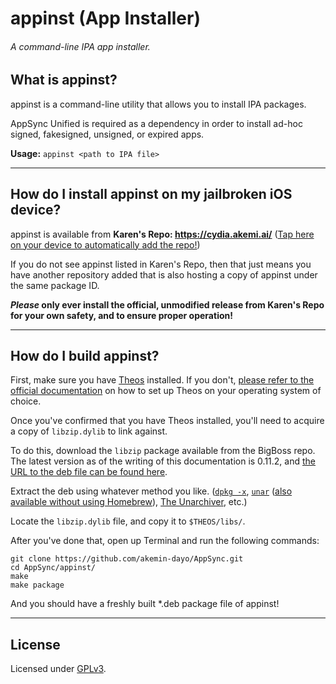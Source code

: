 # appinst (App Installer)
###### A command-line IPA app installer.

## What is appinst?

appinst is a command-line utility that allows you to install IPA packages.

AppSync Unified is required as a dependency in order to install ad-hoc signed, fakesigned, unsigned, or expired apps.

**Usage:** `appinst <path to IPA file>`

---

## How do I install appinst on my jailbroken iOS device?

appinst is available from **Karen's Repo: https://cydia.akemi.ai/** ([Tap here on your device to automatically add the repo!](https://cydia.akemi.ai/add.php))

If you do not see appinst listed in Karen's Repo, then that just means you have another repository added that is also hosting a copy of appinst under the same package ID.

**_Please_ only ever install the official, unmodified release from Karen's Repo for your own safety, and to ensure proper operation!**

---

## How do I build appinst?

First, make sure you have [Theos](https://github.com/theos/theos) installed. If you don't, [please refer to the official documentation](https://github.com/theos/theos/wiki/Installation) on how to set up Theos on your operating system of choice.

Once you've confirmed that you have Theos installed, you'll need to acquire a copy of `libzip.dylib` to link against.

To do this, download the `libzip` package available from the BigBoss repo. The latest version as of the writing of this documentation is 0.11.2, and [the URL to the deb file can be found here](http://apt.thebigboss.org/repofiles/cydia/debs2.0/libzip_0.11.2.deb).

Extract the deb using whatever method you like. ([`dpkg -x`](https://formulae.brew.sh/formula/dpkg), [`unar`](https://formulae.brew.sh/formula/unar) ([also available without using Homebrew](https://theunarchiver.com/command-line)), [The Unarchiver](https://theunarchiver.com/), etc.)

Locate the `libzip.dylib` file, and copy it to `$THEOS/libs/`.

After you've done that, open up Terminal and run the following commands:

```shell
git clone https://github.com/akemin-dayo/AppSync.git
cd AppSync/appinst/
make
make package
```

And you should have a freshly built *.deb package file of appinst!

---

## License

Licensed under [GPLv3](http://www.gnu.org/copyleft/gpl.html).
